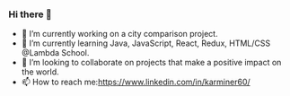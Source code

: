 ### Hi there 👋

- 🔭 I’m currently working on a city comparison project.
- 🌱 I’m currently learning Java, JavaScript, React, Redux, HTML/CSS @Lambda School.
- 👯 I’m looking to collaborate on projects that make a positive impact on the world.
- 📫 How to reach me:https://www.linkedin.com/in/karminer60/ 

